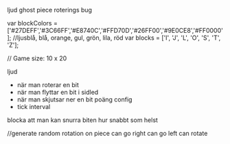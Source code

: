 
ljud
ghost piece
roterings bug

var blockColors = ['#27DEFF','#3C66FF','#E8740C','#FFD70D','#26FF00','#9E0CE8','#FF0000'];
//ljusblå, blå, orange, gul, grön, lila, röd
var blocks = ['I', 'J', 'L', 'O', 'S', 'T', 'Z'];


// Game size: 10 x 20

ljud 
- när man roterar en bit
- när man flyttar en bit i sidled
- när man skjutsar ner en bit
poäng
config
- tick interval

blocka att man kan snurra biten hur snabbt som helst

//generate random rotation on piece
can go right
can go left
can rotate
